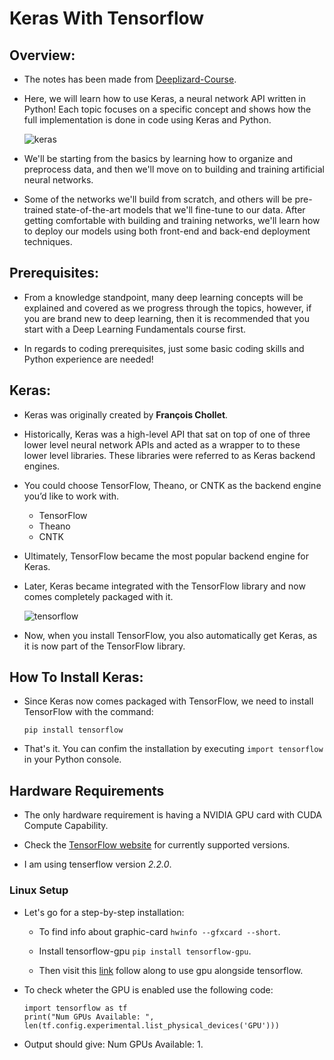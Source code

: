 # Keras With Tensorflow

## Overview:

* The notes has been made from [Deeplizard-Course](https://deeplizard.com/learn/video/RznKVRTFkBY).

* Here, we will learn how to use Keras, a neural network API written in Python! Each topic focuses on a specific concept and shows how the full implementation is done in code using Keras and Python.

    ![keras](https://user-images.githubusercontent.com/33928040/87566184-42911600-c6e0-11ea-95f3-4adc833beb56.png)

* We'll be starting from the basics by learning how to organize and preprocess data, and then we'll move on to building and training artificial neural networks.

* Some of the networks we'll build from scratch, and others will be pre-trained state-of-the-art models that we'll fine-tune to our data. After getting comfortable with building and training networks, we'll learn how to deploy our models using both front-end and back-end deployment techniques.

## Prerequisites:

* From a knowledge standpoint, many deep learning concepts will be explained and covered as we progress through the topics, however, if you are brand new to deep learning, then it is recommended that you start with a Deep Learning Fundamentals course first.

* In regards to coding prerequisites, just some basic coding skills and Python experience are needed!

## Keras:

* Keras was originally created by **François Chollet**. 

* Historically, Keras was a high-level API that sat on top of one of three lower level neural network APIs and acted as a wrapper to to these lower level libraries. These libraries were referred to as Keras backend engines.

* You could choose TensorFlow, Theano, or CNTK as the backend engine you’d like to work with.
    
    * TensorFlow
    * Theano
    * CNTK
    
* Ultimately, TensorFlow became the most popular backend engine for Keras.

* Later, Keras became integrated with the TensorFlow library and now comes completely packaged with it.    

    ![tensorflow](https://user-images.githubusercontent.com/33928040/87566665-f98d9180-c6e0-11ea-9574-6531eb64482d.png)

* Now, when you install TensorFlow, you also automatically get Keras, as it is now part of the TensorFlow library.

## How To Install Keras:

* Since Keras now comes packaged with TensorFlow, we need to install TensorFlow with the command:
  
  `pip install tensorflow`
  
* That's it. You can confim the installation by executing `import tensorflow` in your Python console.

## Hardware Requirements
* The only hardware requirement is having a NVIDIA GPU card with CUDA Compute Capability.

* Check the [TensorFlow website](https://www.tensorflow.org/install/gpu#hardware_requirements) for currently supported versions.

* I am using tenserflow version *2.2.0*.

### Linux Setup

* Let's go for a step-by-step installation:
    
    * To find info about graphic-card `hwinfo --gfxcard --short`.
    
    * Install tensorflow-gpu `pip install tensorflow-gpu`.
    
    * Then visit this [link](https://www.tensorflow.org/install/gpu) follow along to use gpu alongside tensorflow.
   
* To check wheter the GPU is enabled use the following code:
    
    ```
    import tensorflow as tf
    print("Num GPUs Available: ", len(tf.config.experimental.list_physical_devices('GPU')))
    ```
    
* Output should give: Num GPUs Available: 1.    
        

